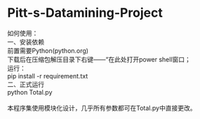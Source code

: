 # Pitt-s-Datamining-Project

如何使用：<br />
一、安装依赖<br />
  前置需要Python(python.org)<br />
  下载后在压缩包解压目录下右键——“在此处打开power shell窗口；<br />
  运行：<br />
  pip install -r requirement.txt<br />
二、正式运行<br />
  python Total.py<br />
<br />
本程序集使用模块化设计，几乎所有参数都可在Total.py中直接更改。<br />

